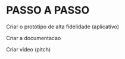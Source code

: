 # PASSO A PASSO



Criar o protótipo de alta fidelidade (aplicativo)

Criar a documentacao

Criar video (pitch)

